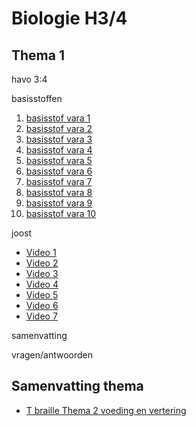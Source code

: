 # Biologie H3/4

## Thema 1

havo 3:4

basisstoffen

1. [basisstof vara 1](h2a-t2b-1)
2. [basisstof vara 2](h2a-t2b-2)
3. [basisstof vara 3](h2a-t2b-3)
4. [basisstof vara 4](h2a-t2b-4)
5. [basisstof vara 5](h2a-t2b-5)
6. [basisstof vara 6](h2a-t2b-6)
7. [basisstof vara 7](h2a-t2b-7)
8. [basisstof vara 8](h2a-t2b-8)
9. [basisstof vara 9](h2a-t2b-9)
10. [basisstof vara 10](h2a-t2b-10)

joost

- [Video 1](https://www.youtube.com/watch?v=C1sDMXKy9w8)
- [Video 2](https://www.youtube.com/watch?v=RYrEC6tvvkg)
- [Video 3](https://www.youtube.com/watch?v=1wJhcKixw3g)
- [Video 4](https://www.youtube.com/watch?v=s6GFHnLS5Ro)
- [Video 5](https://www.youtube.com/watch?v=4PsatvDwvVA)
- [Video 6](https://www.youtube.com/watch?v=-rt-vYAEIYw)
- [Video 7](https://www.youtube.com/watch?v=z6KFFW8b3Nc)

samenvatting

vragen/antwoorden

## Samenvatting thema
- [T braille Thema 2 voeding en vertering](samenvattingen/ho/voedingenvertering.md)

<!-- 
[T pdf Thema 2 Voortplanting samenvatting](samenvattingen/tl/T_voortplanting.pdf)
- [K pdf Thema 2 Voortplanting samenvatting](samenvattingen/k/K_voortplanting.pdf)
-->




